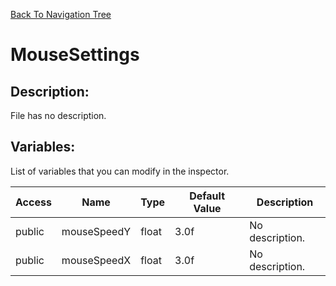 [Back To Navigation Tree](https://wesleywh.github.io/GameDevRepo/docs/navigation.html)
# MouseSettings

## Description:
File has no description.

## Variables:
List of variables that you can modify in the inspector.

|Access|Name|Type|Default Value|Description|
|---|---|---|---|---|
|public|mouseSpeedY|float|3.0f|No description.|
|public|mouseSpeedX|float|3.0f|No description.|
